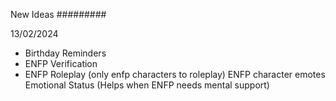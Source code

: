 New Ideas
#########


13/02/2024
- Birthday Reminders
- ENFP Verification
- ENFP Roleplay (only enfp characters to roleplay)
    ENFP character emotes
  Emotional Status (Helps when ENFP needs mental support)
